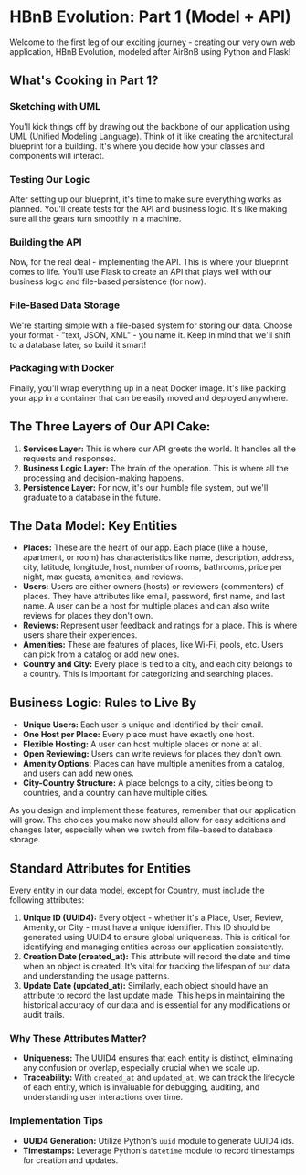 # HBnB Evolution: Part 1 (Model + API)

Welcome to the first leg of our exciting journey - creating our very own web application, HBnB Evolution, modeled after AirBnB using Python and Flask!

## What's Cooking in Part 1?

### Sketching with UML
You'll kick things off by drawing out the backbone of our application using UML (Unified Modeling Language). Think of it like creating the architectural blueprint for a building. It's where you decide how your classes and components will interact.

### Testing Our Logic
After setting up our blueprint, it's time to make sure everything works as planned. You'll create tests for the API and business logic. It's like making sure all the gears turn smoothly in a machine.

### Building the API
Now, for the real deal - implementing the API. This is where your blueprint comes to life. You'll use Flask to create an API that plays well with our business logic and file-based persistence (for now).

### File-Based Data Storage
We're starting simple with a file-based system for storing our data. Choose your format - "text, JSON, XML" - you name it. Keep in mind that we'll shift to a database later, so build it smart!

### Packaging with Docker
Finally, you'll wrap everything up in a neat Docker image. It's like packing your app in a container that can be easily moved and deployed anywhere.

## The Three Layers of Our API Cake:

1. **Services Layer:** This is where our API greets the world. It handles all the requests and responses.
2. **Business Logic Layer:** The brain of the operation. This is where all the processing and decision-making happens.
3. **Persistence Layer:** For now, it's our humble file system, but we'll graduate to a database in the future.

## The Data Model: Key Entities

- **Places:** These are the heart of our app. Each place (like a house, apartment, or room) has characteristics like name, description, address, city, latitude, longitude, host, number of rooms, bathrooms, price per night, max guests, amenities, and reviews.
- **Users:** Users are either owners (hosts) or reviewers (commenters) of places. They have attributes like email, password, first name, and last name. A user can be a host for multiple places and can also write reviews for places they don't own.
- **Reviews:** Represent user feedback and ratings for a place. This is where users share their experiences.
- **Amenities:** These are features of places, like Wi-Fi, pools, etc. Users can pick from a catalog or add new ones.
- **Country and City:** Every place is tied to a city, and each city belongs to a country. This is important for categorizing and searching places.

## Business Logic: Rules to Live By

- **Unique Users:** Each user is unique and identified by their email.
- **One Host per Place:** Every place must have exactly one host.
- **Flexible Hosting:** A user can host multiple places or none at all.
- **Open Reviewing:** Users can write reviews for places they don't own.
- **Amenity Options:** Places can have multiple amenities from a catalog, and users can add new ones.
- **City-Country Structure:** A place belongs to a city, cities belong to countries, and a country can have multiple cities.

As you design and implement these features, remember that our application will grow. The choices you make now should allow for easy additions and changes later, especially when we switch from file-based to database storage.

## Standard Attributes for Entities

Every entity in our data model, except for Country, must include the following attributes:

1. **Unique ID (UUID4):** Every object - whether it's a Place, User, Review, Amenity, or City - must have a unique identifier. This ID should be generated using UUID4 to ensure global uniqueness. This is critical for identifying and managing entities across our application consistently.
2. **Creation Date (created_at):** This attribute will record the date and time when an object is created. It's vital for tracking the lifespan of our data and understanding the usage patterns.
3. **Update Date (updated_at):** Similarly, each object should have an attribute to record the last update made. This helps in maintaining the historical accuracy of our data and is essential for any modifications or audit trails.

### Why These Attributes Matter?

- **Uniqueness:** The UUID4 ensures that each entity is distinct, eliminating any confusion or overlap, especially crucial when we scale up.
- **Traceability:** With `created_at` and `updated_at`, we can track the lifecycle of each entity, which is invaluable for debugging, auditing, and understanding user interactions over time.

### Implementation Tips

- **UUID4 Generation:** Utilize Python's `uuid` module to generate UUID4 ids.
- **Timestamps:** Leverage Python's `datetime` module to record timestamps for creation and updates.

